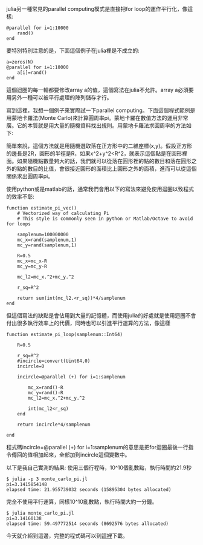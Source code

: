 julia另一種常見的parallel computing模式是直接把for loop的運作平行化，像這樣:

```
@parallel for i=1:10000
	rand()
end
```

要特別特別注意的是，下面這個例子在julia裡是不成立的:

```
a=zeros(N)
@parallel for i=1:10000
	a[i]=rand()
end
```
這個迴圈的每一輪都要修改array a的值，這個寫法在julia不允許。array a必須要用另外一種可以被平行處理的陣列儲存才行。

寫到這裡，我想一個例子來實際試一下parallel computing。下面這個程式範例是用蒙地卡羅法(Monte Carlo)來計算圓周率pi。蒙地卡羅在數值方法的運用非常廣。它的本質就是用大量的隨機資料找出規則。用蒙地卡羅法求圓周率的方法如下:


簡單來說，這個方法就是用隨機選取落在正方形中的二維座標(x,y)。假設正方形的邊長是2R，圓形的半徑是R，如果x^2+y^2<R^2，就表示這個點是在圓形裡面。如果隨機點數量夠大的話，我們就可以從落在圓形裡的點的數目和落在圓形之外的點的數目的比值，會很接近圓形的面積比上圓形之外的面積，進而可以從這個關係求出圓周率pi。


使用python或是matlab的話，通常我們會用以下的寫法來避免使用迴圈以致程式的效率不彰:

```
function estimate_pi_vec()
	# Vectorized way of calculating Pi
	# This style is commonly seen in python or Matlab/Octave to avoid for loops

	samplenum=100000000
	mc_x=rand(samplenum,1)
	mc_y=rand(samplenum,1)

	R=0.5
	mc_x=mc_x-R
	mc_y=mc_y-R

	mc_l2=mc_x.^2+mc_y.^2

	r_sq=R^2

	return sum(int(mc_l2.<r_sq))*4/samplenum
end
```

但這個寫法的缺點是會佔用到大量的記憶體，而使用julia的好處就是使用迴圈不會付出很多執行效率上的代價，同時也可以引進平行運算的方法，像這樣

```
function estimate_pi_loop(samplenum::Int64)
	
	R=0.5

	r_sq=R^2
	#incircle=convert(Uint64,0)
	incircle=0

	incircle=@parallel (+) for i=1:samplenum

		mc_x=rand()-R
		mc_y=rand()-R
		mc_l2=mc_x.^2+mc_y.^2

		int(mc_l2<r_sq)
	end

	return incircle*4/samplenum

end
```

程式碼incircle=@parallel (+) for i=1:samplenum的意思是把for迴圈最後一行指令傳回的值相加起來，全部加到incircle這個變數中。



以下是我自己實測的結果:
使用三個行程時，10^10個亂數點，執行時間約21.9秒

```
$ julia -p 3 monte_carlo_pi.jl 
pi=3.1415854148
elapsed time: 21.955739032 seconds (15895304 bytes allocated)
```

完全不使用平行運算，同樣10^10亂數點，執行時間大約一分鐘。

```
$ julia monte_carlo_pi.jl 
pi=3.14160138
elapsed time: 59.497772514 seconds (8692576 bytes allocated)
```

今天就介紹到這邊，完整的程式碼可以到[這裡](https://gist.github.com/kanhua/b0f47473bfde7dbca7fc)下載。




